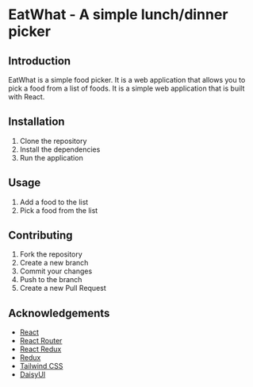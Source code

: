 # EatWhat - A simple lunch/dinner picker

## Introduction

EatWhat is a simple food picker. It is a web application that allows you to pick a food from a list of foods. It is a simple web application that is built with React.

## Installation

1. Clone the repository
2. Install the dependencies
3. Run the application

## Usage

1. Add a food to the list
2. Pick a food from the list

## Contributing

1. Fork the repository
2. Create a new branch
3. Commit your changes
4. Push to the branch
5. Create a new Pull Request


## Acknowledgements

- [React](https://reactjs.org/)
- [React Router](https://reactrouter.com/)
- [React Redux](https://react-redux.js.org/)
- [Redux](https://redux.js.org/)
- [Tailwind CSS](https://tailwindcss.com/)
- [DaisyUI](https://daisyui.com/)
